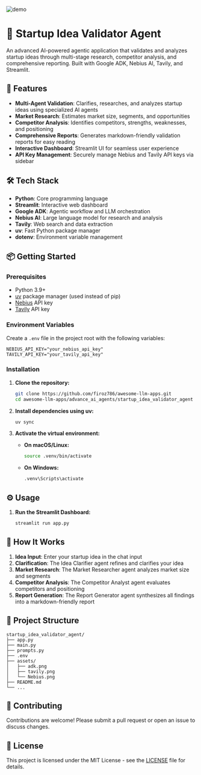![demo](./assets/demo.gif)

# 🏢 Startup Idea Validator Agent

An advanced AI-powered agentic application that validates and analyzes startup ideas through multi-stage research, competitor analysis, and comprehensive reporting. Built with Google ADK, Nebius AI, Tavily, and Streamlit.

## 🚀 Features

- **Multi-Agent Validation**: Clarifies, researches, and analyzes startup ideas using specialized AI agents
- **Market Research**: Estimates market size, segments, and opportunities
- **Competitor Analysis**: Identifies competitors, strengths, weaknesses, and positioning
- **Comprehensive Reports**: Generates markdown-friendly validation reports for easy reading
- **Interactive Dashboard**: Streamlit UI for seamless user experience
- **API Key Management**: Securely manage Nebius and Tavily API keys via sidebar

## 🛠️ Tech Stack

- **Python**: Core programming language
- **Streamlit**: Interactive web dashboard
- **Google ADK**: Agentic workflow and LLM orchestration
- **Nebius AI**: Large language model for research and analysis
- **Tavily**: Web search and data extraction
- **uv**: Fast Python package manager
- **dotenv**: Environment variable management

## 📦 Getting Started

### Prerequisites

- Python 3.9+
- [uv](https://github.com/astral-sh/uv) package manager (used instead of pip)
- [Nebius](https://dub.sh/Nebius) API key
- [Tavily](https://dub.sh/tavily) API key

### Environment Variables

Create a `.env` file in the project root with the following variables:

```env
NEBIUS_API_KEY="your_nebius_api_key"
TAVILY_API_KEY="your_tavily_api_key"
```

### Installation

1. **Clone the repository:**

   ```bash
   git clone https://github.com/firoz786/awesome-llm-apps.git
   cd awesome-llm-apps/advance_ai_agents/startup_idea_validator_agent
   ```

2. **Install dependencies using uv:**

   ```bash
   uv sync
   ```

3. **Activate the virtual environment:**

   - **On macOS/Linux:**
     ```bash
     source .venv/bin/activate
     ```
   - **On Windows:**
     ```bash
     .venv\Scripts\activate
     ```

## ⚙️ Usage

1. **Run the Streamlit Dashboard:**

   ```bash
   streamlit run app.py
   ```

## 📖 How It Works

1. **Idea Input**: Enter your startup idea in the chat input
2. **Clarification**: The Idea Clarifier agent refines and clarifies your idea
3. **Market Research**: The Market Researcher agent analyzes market size and segments
4. **Competitor Analysis**: The Competitor Analyst agent evaluates competitors and positioning
5. **Report Generation**: The Report Generator agent synthesizes all findings into a markdown-friendly report

## 📂 Project Structure

```
startup_idea_validator_agent/
├── app.py
├── main.py
├── prompts.py
├── .env
├── assets/
│   ├── adk.png
│   ├── tavily.png
│   └── Nebius.png
├── README.md
└── ...
```

## 🤝 Contributing

Contributions are welcome! Please submit a pull request or open an issue to discuss changes.

## 📄 License

This project is licensed under the MIT License - see the [LICENSE](LICENSE) file for details.
